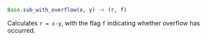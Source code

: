 ```julia
Base.sub_with_overflow(x, y) -> (r, f)
```

Calculates `r = x-y`, with the flag `f` indicating whether overflow has occurred.
